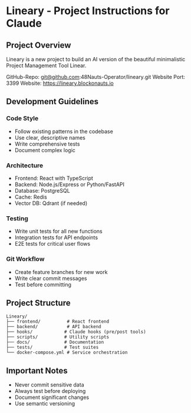 # Lineary - Project Instructions for Claude

## Project Overview
Lineary is a new project to build an AI version of the beautiful minimalistic Project Management Tool Linear.

GitHub-Repo: git@github.com:48Nauts-Operator/lineary.git
Website Port: 3399
Website: https://lineary.blockonauts.io


## Development Guidelines

### Code Style
- Follow existing patterns in the codebase
- Use clear, descriptive names
- Write comprehensive tests
- Document complex logic

### Architecture
- Frontend: React with TypeScript
- Backend: Node.js/Express or Python/FastAPI
- Database: PostgreSQL
- Cache: Redis
- Vector DB: Qdrant (if needed)

### Testing
- Write unit tests for all new functions
- Integration tests for API endpoints
- E2E tests for critical user flows

### Git Workflow
- Create feature branches for new work
- Write clear commit messages
- Test before committing

## Project Structure
```
Lineary/
├── frontend/          # React frontend
├── backend/           # API backend
├── hooks/            # Claude hooks (pre/post tools)
├── scripts/          # Utility scripts
├── docs/             # Documentation
├── tests/            # Test suites
└── docker-compose.yml # Service orchestration
```
## Important Notes
- Never commit sensitive data
- Always test before deploying
- Document significant changes
- Use semantic versioning
